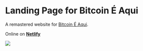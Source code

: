 # Landing Page for Bitcoin É Aqui

A remastered website for [Bitcoin É Aqui](www.bitcoineaqui.com.br).

Online on [**Netlify**](https://prismatic-dieffenbachia-e871d7.netlify.app/)

<img src="https://github.com/koavdev/lp-bitcoineaqui/assets/81250968/294a235e-98f1-44f2-98c4-4639a5e4ebb9"/>